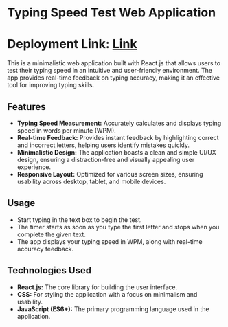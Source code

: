 
# Typing Speed Test Web Application
# Deployment Link: [Link](https://66d03d6b185c1ccfec320433--tranquil-sfogliatella-6a37ee.netlify.app/) 

This is a minimalistic web application built with React.js that allows users to test their typing speed in an intuitive and user-friendly environment. The app provides real-time feedback on typing accuracy, making it an effective tool for improving typing skills.

## Features

- **Typing Speed Measurement:** Accurately calculates and displays typing speed in words per minute (WPM).
- **Real-time Feedback:** Provides instant feedback by highlighting correct and incorrect letters, helping users identify mistakes quickly.
- **Minimalistic Design:** The application boasts a clean and simple UI/UX design, ensuring a distraction-free and visually appealing user experience.
- **Responsive Layout:** Optimized for various screen sizes, ensuring usability across desktop, tablet, and mobile devices.

## Usage

- Start typing in the text box to begin the test.
- The timer starts as soon as you type the first letter and stops when you complete the given text.
- The app displays your typing speed in WPM, along with real-time accuracy feedback.

## Technologies Used

- **React.js:** The core library for building the user interface.
- **CSS:** For styling the application with a focus on minimalism and usability.
- **JavaScript (ES6+):** The primary programming language used in the application.
